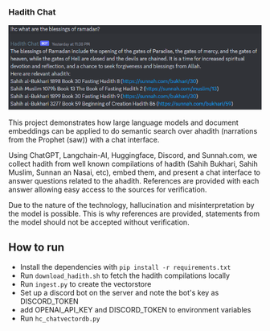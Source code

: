 ### Hadith Chat

![image](assets/chat.PNG)

This project demonstrates how large language models and document embeddings can be applied to do semantic search over ahadith (narrations from the Prophet (saw)) with a chat interface.

Using ChatGPT, Langchain-AI, Huggingface, Discord, and Sunnah.com, we collect hadith from well known compilations of hadith (Sahih Bukhari, Sahih Muslim, Sunnan an Nasai, etc), embed them, and present a chat interface to answer questions related to the ahadith. References are provided with each answer allowing easy access to the sources for verification.

Due to the nature of the technology, hallucination and misinterpretation by the model is possible. This is why references are provided, statements from the model should not be accepted without verification.

## How to run

- Install the dependencies with `pip install -r requirements.txt`
- Run `download_hadith.sh` to fetch the hadith compilations locally
- Run `ingest.py` to create the vectorstore
- Set up a discord bot on the server and note the bot's key as DISCORD_TOKEN
- add OPENAI_API_KEY and DISCORD_TOKEN to environment variables
- Run `hc_chatvectordb.py`

